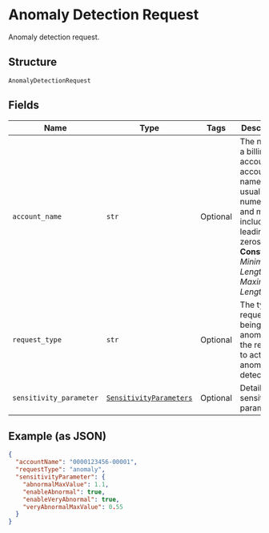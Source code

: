 
# Anomaly Detection Request

Anomaly detection request.

## Structure

`AnomalyDetectionRequest`

## Fields

| Name | Type | Tags | Description |
|  --- | --- | --- | --- |
| `account_name` | `str` | Optional | The name of a billing account. An account name is usually numeric, and must include any leading zeros.<br>**Constraints**: *Minimum Length*: `3`, *Maximum Length*: `32` |
| `request_type` | `str` | Optional | The type of request being made. anomaly is the request to activate anomaly detection. |
| `sensitivity_parameter` | [`SensitivityParameters`](../../doc/models/sensitivity-parameters.md) | Optional | Details for sensitivity parameters. |

## Example (as JSON)

```json
{
  "accountName": "0000123456-00001",
  "requestType": "anomaly",
  "sensitivityParameter": {
    "abnormalMaxValue": 1.1,
    "enableAbnormal": true,
    "enableVeryAbnormal": true,
    "veryAbnormalMaxValue": 0.55
  }
}
```

